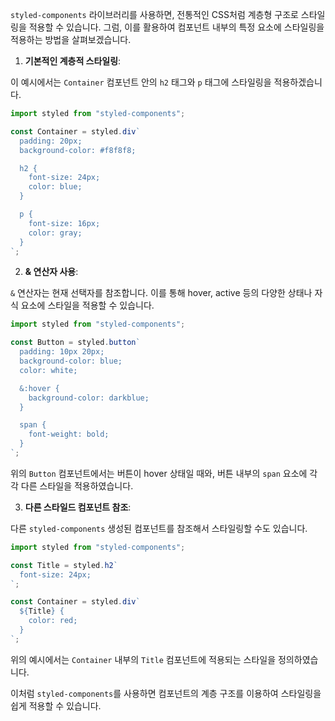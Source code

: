 `styled-components` 라이브러리를 사용하면, 전통적인 CSS처럼 계층형 구조로 스타일링을 적용할 수 있습니다. 그럼, 이를 활용하여 컴포넌트 내부의 특정 요소에 스타일링을 적용하는 방법을 살펴보겠습니다.

1. **기본적인 계층적 스타일링**:

이 예시에서는 `Container` 컴포넌트 안의 `h2` 태그와 `p` 태그에 스타일링을 적용하겠습니다.

```javascript
import styled from "styled-components";

const Container = styled.div`
  padding: 20px;
  background-color: #f8f8f8;

  h2 {
    font-size: 24px;
    color: blue;
  }

  p {
    font-size: 16px;
    color: gray;
  }
`;
```

2. **& 연산자 사용**:

`&` 연산자는 현재 선택자를 참조합니다. 이를 통해 hover, active 등의 다양한 상태나 자식 요소에 스타일을 적용할 수 있습니다.

```javascript
import styled from "styled-components";

const Button = styled.button`
  padding: 10px 20px;
  background-color: blue;
  color: white;

  &:hover {
    background-color: darkblue;
  }

  span {
    font-weight: bold;
  }
`;
```

위의 `Button` 컴포넌트에서는 버튼이 hover 상태일 때와, 버튼 내부의 `span` 요소에 각각 다른 스타일을 적용하였습니다.

3. **다른 스타일드 컴포넌트 참조**:

다른 `styled-components` 생성된 컴포넌트를 참조해서 스타일링할 수도 있습니다.

```javascript
import styled from "styled-components";

const Title = styled.h2`
  font-size: 24px;
`;

const Container = styled.div`
  ${Title} {
    color: red;
  }
`;
```

위의 예시에서는 `Container` 내부의 `Title` 컴포넌트에 적용되는 스타일을 정의하였습니다.

이처럼 `styled-components`를 사용하면 컴포넌트의 계층 구조를 이용하여 스타일링을 쉽게 적용할 수 있습니다.
